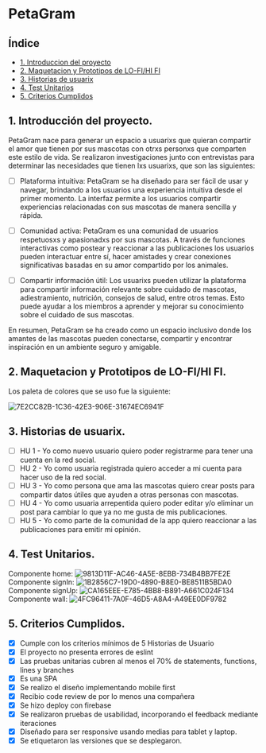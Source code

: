 # PetaGram

## Índice

* [1. Introduccion del proyecto](#1-Introduccion-del-proyecto)
* [2. Maquetacion y Prototipos de LO-FI/HI FI](#2-Maquetacion-y-Prototipos-de-LO-FI/HI-FI)
* [3. Historias de usuarix](#3-Historias-de-usuarix)
* [4. Test Unitarios](#4-Test-Unitarios)
* [5. Criterios Cumplidos](#5-Criterios-Cumplidos)

## 1. Introducción del proyecto.

PetaGram nace para generar un espacio a usuarixs que quieran compartir el amor que tienen
por sus mascotas con otrxs personxs que comparten este estilo de vida.
Se realizaron investigaciones junto con entrevistas para determinar las necesidades que
tienen lxs usuarixs, que son las siguientes:

- [ ] Plataforma intuitiva: PetaGram se ha diseñado para ser fácil de usar y navegar, brindando a los usuarios una experiencia intuitiva desde el primer momento. La interfaz permite a los usuarios compartir experiencias relacionadas con sus mascotas de manera sencilla y rápida.

- [ ] Comunidad activa: PetaGram es una comunidad de usuarios respetuosxs y apasionadxs por sus mascotas. A través de funciones interactivas como postear y reaccionar a las publicaciones  los usuarios pueden interactuar entre sí, hacer amistades y crear conexiones significativas basadas en su amor compartido por los animales.

- [ ] Compartir información útil: Los usuarixs pueden utilizar la plataforma para compartir información relevante sobre cuidado de mascotas, adiestramiento, nutrición, consejos de salud, entre otros temas. Esto puede ayudar a los miembros a aprender y mejorar su conocimiento sobre el cuidado de sus mascotas.

En resumen, PetaGram se ha creado como un espacio inclusivo donde los amantes de las mascotas pueden conectarse, compartir y encontrar inspiración en un ambiente seguro y amigable.


## 2. Maquetacion y Prototipos de LO-FI/HI FI. 

Los paleta de colores que se uso fue la siguiente:

![7E2CC82B-1C36-42E3-906E-31674EC6941F](https://github.com/danipreciado/Social-Network/assets/72713821/b62a7192-6e4f-4900-b8ee-44ace47ff261)


## 3. Historias de usuarix.

- [ ] HU 1 - Yo como nuevo usuario quiero poder registrarme para tener una cuenta en la red social.
- [ ] HU 2 - Yo como usuaria registrada quiero acceder a mi cuenta para hacer uso de la red social.
- [ ] HU 3 - Yo como persona que ama las mascotas quiero crear posts para compartir datos útiles que ayuden a otras personas con mascotas.
- [ ] HU 4 - Yo como usuaria arrepentida quiero poder editar y/o eliminar un post para cambiar lo que ya no me gusta de mis publicaciones.
- [ ] HU 5 - Yo como parte de la comunidad de la app quiero reaccionar a las publicaciones para emitir mi opinión.

## 4. Test Unitarios.
Componente home: 
![9813D11F-AC46-4A5E-8EBB-734B4BB7FE2E](https://github.com/danipreciado/Social-Network/assets/72713821/2a6ca5e5-1d8c-4a92-bdd0-229d01dcccf1)
Componente signIn:
![1B2856C7-19D0-4890-B8E0-BE8511B5BDA0](https://github.com/danipreciado/Social-Network/assets/72713821/28376505-eab7-464a-972b-1e4dbddc7b03)
Componente signUp:
![CA165EEE-E785-4BB8-B891-A661C024F134](https://github.com/danipreciado/Social-Network/assets/72713821/a64c5d31-5afc-4fa6-9368-688ae7a5dfe8)
Componente wall:
![4FC96411-7A0F-46D5-A8A4-A49EE0DF9782](https://github.com/danipreciado/Social-Network/assets/72713821/b4727c46-125f-470a-a6f9-ee3af20defbe)


## 5. Criterios Cumplidos.

- [x] Cumple con los criterios mínimos de 5 Historias de Usuario
- [x] El proyecto no presenta errores de eslint
- [x] Las pruebas unitarias cubren al menos el 70% de statements, functions, lines y branches
- [x] Es una SPA
- [x] Se realizo el diseño implementando mobile first
- [x] Recibio code review de por lo menos una compañera
- [x] Se hizo deploy con firebase
- [x] Se realizaron pruebas de usabilidad, incorporando el feedback mediante iteraciones
- [x] Diseñado para ser responsive usando medias para tablet y laptop.
- [x] Se etiquetaron las versiones que se desplegaron.
